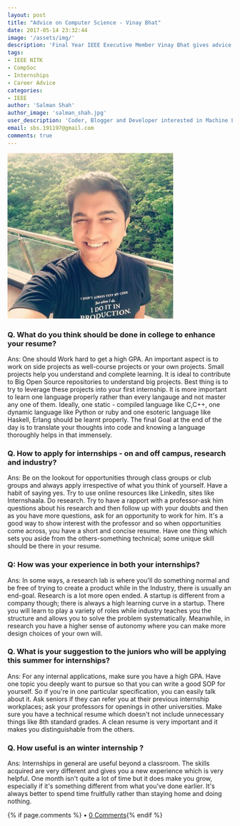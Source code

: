 ```yaml
---
layout: post
title: "Advice on Computer Science - Vinay Bhat"
date: 2017-05-14 23:32:44
image: '/assets/img/'
description: 'Final Year IEEE Executive Member Vinay Bhat gives advice on how to apply and look out for internships.'
tags:
- IEEE NITK 
- CompSoc
- Internships
- Career Advice
categories:
- IEEE
author: 'Salman Shah'
author_image: 'salman_shah.jpg'
user_description: 'Coder, Blogger and Developer interested in Machine Learning and Deep Learning'
email: sbs.191197@gmail.com
comments: true
---
```


![Vinay Bhat](/blog/assets/img/vinay_bhat.jpg)

### Q. What do you think should be done in college to enhance your resume?

Ans: One should Work hard to get a high GPA. An important aspect is to work on side projects as well-course projects or your own projects. Small projects help you understand and complete learning. 
It is ideal to contribute to Big Open Source repositories to understand big projects. 
Best thing is to try to leverage these projects into your first internship. 
It is more important to learn one language properly rather than every langauge and not master any one of them.
Ideally, one static - compiled language like C,C++,  one dynamic language like Python or ruby and one esoteric language like Haskell, Erlang should be learnt properly. 
The final Goal at the end of the day is to translate your thoughts into code and knowing a language thoroughly helps in that immensely.


### Q. How to apply for internships - on and off campus, research and industry?

Ans: Be on the lookout for opportunities through class groups or club groups and always apply irrespective of what you think of yourself. Have a habit of saying yes. 
Try to use online resources like LinkedIn, sites like Internshaala. 
Do research. Try to have a rapport with a professor-ask him questions about his research and then follow up with your doubts and then as you have more questions, ask for an opportunity to work for him. It's a good way to show interest with the professor and so when opportunities come across, you have a short and concise resume. Have one thing which sets you aside from the others-something technical; some unique skill should be there in your resume.


### Q: How was your experience in both your internships?

Ans: In some ways, a research lab is where you'll do something normal and be free of trying to create a product while in the Industry, there is usually an end-goal. Research is a lot more open ended. 
A startup is different from a company though; there is always a high learning curve in a startup. There you will learn to play a variety of roles while industry teaches you the structure and allows you to solve the problem systematically. 
Meanwhile, in research you have a higher sense of autonomy where you can make more design choices of your own will.

### Q. What is your suggestion to the juniors who will be applying this summer for internships?

Ans: For any internal applications, make sure you have a high GPA. Have one topic you deeply want to pursue so that you can write a good SOP for yourself. So if you're in one particular specification, you can easily talk about it. Ask seniors if they can refer you at their previous internship workplaces; ask your professors for openings in other universities. 
Make sure you have a technical resume which doesn't not include unnecessary things like 8th standard grades. A clean resume is very important and it makes you distinguishable from the others.

### Q. How useful is an winter internship ?

Ans: Internships in general are useful beyond a classroom. The skills acquired are very different and gives you a new experience which is very helpful. One month isn't quite a lot of time but it does make you grow, especially if it's something different from what you've done earlier. It's always better to spend time fruitfully rather than staying home and doing nothing.

{% if page.comments %} • <a href="{{site.url}}{{site.baseurl}}{{ page.url }}#disqus_thread">0 Comments</a>{% endif %}